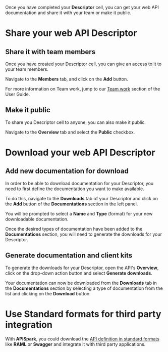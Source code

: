 
Once you have completed your **Descriptor** cell, you can get your web API documentation and share it with your team or make it public.

<!--
# Document your web API

For details on how to get the documentation of your cell, go to the [Documentation page](/technical-resources/apispark/guide/publish/publish/documentation "Documentation page") of the **Publish** section.
-->

# Share your web API Descriptor

## Share it with team members

Once you have created your Descriptor cell, you can give an access to it to your team members.

Navigate to the **Members** tab, and click on the **Add** button.

<!--add screenshot when bug fixed
-->

For more information on Team work, jump to our [Team work](/technical-resources/apispark/guide/explore/team-work "Team work") section of the User Guide.

## Make it public

To share you Descriptor cell to anyone, you can also make it public.

Navigate to the **Overview** tab and select the **Public** checkbox.

<!--add screenshot when bug fixed
-->

# Download your web API Descriptor

## Add new documentation for download

In order to be able to download documentation for your Descriptor, you need to first define the documentation you want to make available.

To do this, navigate to the **Downloads** tab of your Descriptor and click on the **Add** button of the **Documentations** section in the left panel.

You will be prompted to select a **Name** and **Type** (format) for your new downloadable documentation.

<!--add screenshot when bug fixed
-->

Once the desired types of documentation have been added to the **Documentations** section, you will need to generate the downloads for your Descriptor.

## Generate documentation and client kits

To generate the downloads for your Descriptor, open the API's **Overview**, click on the drop-down action button and select **Generate downloads**.

<!--add screenshot when bug fixed
-->

Your documentation can now be downloaded from the **Downloads** tab in the **Documentations** section by selecting a type of documentation from the list and clicking on the **Download** button.

<!--add screenshot when bug fixed
-->

# Use Standard formats for third party integration

With **APISpark**, you could download the [API definition in standard formats](/technical-resources/apispark/guide/publish/publish/api-definition "Standard API definition") like **RAML** or **Swagger** and integrate it with third party applications.
